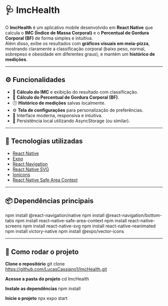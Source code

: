 # 🩺 ImcHealth

O **ImcHealth** é um aplicativo mobile desenvolvido em **React Native** que calcula o **IMC (Índice de Massa Corporal)** e o **Percentual de Gordura Corporal (BF)** de forma simples e intuitiva.  
Além disso, exibe os resultados com **gráficos visuais em meia-pizza**, mostrando claramente a classificação corporal (baixo peso, normal, sobrepeso e obesidade em diferentes graus), e mantém um **histórico de medições**.

---

## ⚙️ Funcionalidades

- 📏 **Cálculo do IMC** e exibição do resultado com classificação.
- 💪 **Cálculo do Percentual de Gordura Corporal (BF)**.
- 🕓 **Histórico de medições** salvas localmente.
- ⚙️ **Tela de configurações** para personalização de preferências.
- 🎨 Interface moderna, responsiva e intuitiva.
- 💾 Persistência local utilizando AsyncStorage (ou similar).

---

## 🧰 Tecnologias utilizadas

- [React Native](https://reactnative.dev/)
- [Expo](https://expo.dev/)
- [React Navigation](https://reactnavigation.org/)
- [React Native SVG](https://github.com/software-mansion/react-native-svg)
- [Ionicons](https://icons.expo.fyi/Index)
- [React Native Safe Area Context](https://github.com/th3rdwave/react-native-safe-area-context)

---

## 📦 Dependências principais

npm install @react-navigation/native
npm install @react-navigation/bottom-tabs
npm install react-native-safe-area-context
npm install react-native-screens
npm install react-native-svg
npm install react-native-reanimated
npm install victory-native
npm install @expo/vector-icons


---
## 🚀 Como rodar o projeto

**Clone o repositório**
git clone https://github.com/LucasCassiano1/ImcHealth.git

**Acesse a pasta do projeto**
cd ImcHealth

**Instale as dependências**
npm install

**Inicie o projeto**
npx expo start
